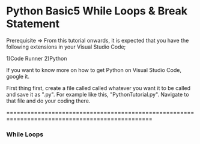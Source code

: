 # Python Basic5 While Loops & Break Statement

Prerequisite => From this tutorial onwards, it is expected that you have the following extensions in your Visual Studio Code;

1)Code Runner 2)Python

If you want to know more on how to get Python on Visual Studio Code, google it.

First thing first, create a file called called whatever you want it to be called and save it as ".py". For example like this, "PythonTutorial.py". Navigate to that file and do your coding there.

================================================================================================

<h3>While Loops</h3>